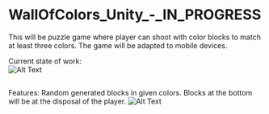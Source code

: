 # WallOfColors_Unity_-_IN_PROGRESS
This will be puzzle game where player can shoot with color blocks to match at least three colors.
The game will be adapted to mobile devices.

Current state of work:\
![Alt Text](https://github.com/MikolajMal/WallOfColors_Unity_-_IN_PROGRESS/blob/main/Gifs/2023_01_17.gif)
##
Features:
Random generated blocks in given colors. Blocks at the bottom will be at the disposal of the player.
![Alt Text](https://github.com/MikolajMal/WallOfColors_Unity_-_IN_PROGRESS/blob/main/Gifs/2022_12_05.gif)
